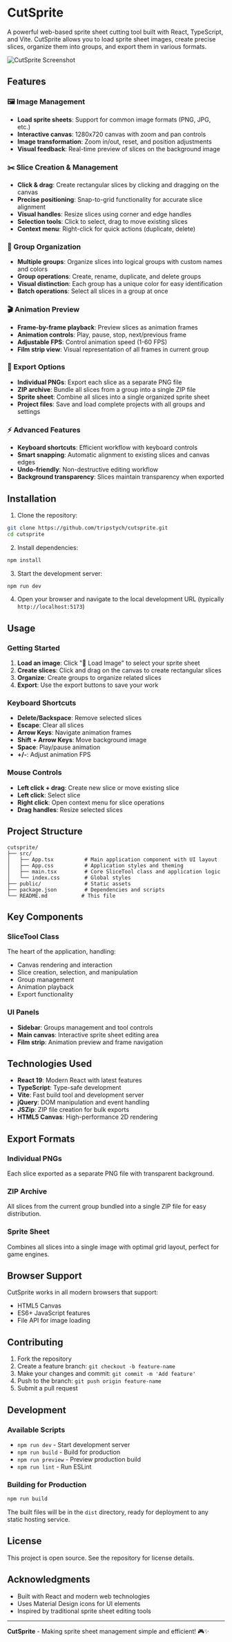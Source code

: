 # CutSprite

A powerful web-based sprite sheet cutting tool built with React, TypeScript, and Vite. CutSprite allows you to load sprite sheet images, create precise slices, organize them into groups, and export them in various formats.

![CutSprite Screenshot](Screenshot.png)

## Features

### 🖼️ Image Management

- **Load sprite sheets**: Support for common image formats (PNG, JPG, etc.)
- **Interactive canvas**: 1280x720 canvas with zoom and pan controls
- **Image transformation**: Zoom in/out, reset, and position adjustments
- **Visual feedback**: Real-time preview of slices on the background image

### ✂️ Slice Creation & Management

- **Click & drag**: Create rectangular slices by clicking and dragging on the canvas
- **Precise positioning**: Snap-to-grid functionality for accurate slice alignment
- **Visual handles**: Resize slices using corner and edge handles
- **Selection tools**: Click to select, drag to move existing slices
- **Context menu**: Right-click for quick actions (duplicate, delete)

### 📁 Group Organization

- **Multiple groups**: Organize slices into logical groups with custom names and colors
- **Group operations**: Create, rename, duplicate, and delete groups
- **Visual distinction**: Each group has a unique color for easy identification
- **Batch operations**: Select all slices in a group at once

### 🎬 Animation Preview

- **Frame-by-frame playback**: Preview slices as animation frames
- **Animation controls**: Play, pause, stop, next/previous frame
- **Adjustable FPS**: Control animation speed (1-60 FPS)
- **Film strip view**: Visual representation of all frames in current group

### 💾 Export Options

- **Individual PNGs**: Export each slice as a separate PNG file
- **ZIP archive**: Bundle all slices from a group into a single ZIP file
- **Sprite sheet**: Combine all slices into a single organized sprite sheet
- **Project files**: Save and load complete projects with all groups and settings

### ⚡ Advanced Features

- **Keyboard shortcuts**: Efficient workflow with keyboard controls
- **Smart snapping**: Automatic alignment to existing slices and canvas edges
- **Undo-friendly**: Non-destructive editing workflow
- **Background transparency**: Slices maintain transparency when exported

## Installation

1. Clone the repository:

```bash
git clone https://github.com/tripstych/cutsprite.git
cd cutsprite
```

2. Install dependencies:

```bash
npm install
```

3. Start the development server:

```bash
npm run dev
```

4. Open your browser and navigate to the local development URL (typically `http://localhost:5173`)

## Usage

### Getting Started
1. **Load an image**: Click "📁 Load Image" to select your sprite sheet
2. **Create slices**: Click and drag on the canvas to create rectangular slices
3. **Organize**: Create groups to organize related slices
4. **Export**: Use the export buttons to save your work

### Keyboard Shortcuts
- **Delete/Backspace**: Remove selected slices
- **Escape**: Clear all slices
- **Arrow Keys**: Navigate animation frames
- **Shift + Arrow Keys**: Move background image
- **Space**: Play/pause animation
- **+/-**: Adjust animation FPS

### Mouse Controls
- **Left click + drag**: Create new slice or move existing slice
- **Left click**: Select slice
- **Right click**: Open context menu for slice operations
- **Drag handles**: Resize selected slices

## Project Structure

```
cutsprite/
├── src/
│   ├── App.tsx          # Main application component with UI layout
│   ├── App.css          # Application styles and theming
│   ├── main.tsx         # Core SliceTool class and application logic
│   └── index.css        # Global styles
├── public/              # Static assets
├── package.json         # Dependencies and scripts
└── README.md           # This file
```

## Key Components

### SliceTool Class
The heart of the application, handling:
- Canvas rendering and interaction
- Slice creation, selection, and manipulation
- Group management
- Animation playback
- Export functionality

### UI Panels
- **Sidebar**: Groups management and tool controls
- **Main canvas**: Interactive sprite sheet editing area
- **Film strip**: Animation preview and frame navigation

## Technologies Used

- **React 19**: Modern React with latest features
- **TypeScript**: Type-safe development
- **Vite**: Fast build tool and development server
- **jQuery**: DOM manipulation and event handling
- **JSZip**: ZIP file creation for bulk exports
- **HTML5 Canvas**: High-performance 2D rendering

## Export Formats

### Individual PNGs
Each slice exported as a separate PNG file with transparent background.

### ZIP Archive
All slices from the current group bundled into a single ZIP file for easy distribution.

### Sprite Sheet
Combines all slices into a single image with optimal grid layout, perfect for game engines.

## Browser Support

CutSprite works in all modern browsers that support:
- HTML5 Canvas
- ES6+ JavaScript features
- File API for image loading

## Contributing

1. Fork the repository
2. Create a feature branch: `git checkout -b feature-name`
3. Make your changes and commit: `git commit -m 'Add feature'`
4. Push to the branch: `git push origin feature-name`
5. Submit a pull request

## Development

### Available Scripts

- `npm run dev` - Start development server
- `npm run build` - Build for production
- `npm run preview` - Preview production build
- `npm run lint` - Run ESLint

### Building for Production

```bash
npm run build
```

The built files will be in the `dist` directory, ready for deployment to any static hosting service.

## License

This project is open source. See the repository for license details.

## Acknowledgments

- Built with React and modern web technologies
- Uses Material Design icons for UI elements
- Inspired by traditional sprite sheet editing tools

---

**CutSprite** - Making sprite sheet management simple and efficient! 🎮✨
